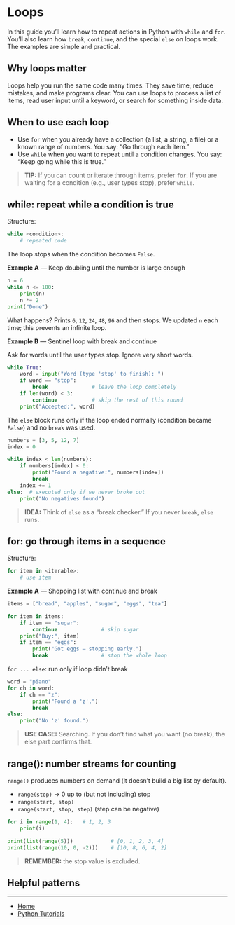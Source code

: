# Loops

In this guide you’ll learn how to repeat actions in Python with `while` and `for`. 
You’ll also learn how `break`, `continue`, and the special `else` on loops work. The examples are simple and practical.

## Why loops matter

Loops help you run the same code many times. They save time, reduce mistakes, and make programs clear. 
You can use loops to process a list of items, read user input until a keyword, or search for something inside data.

## When to use each loop

- Use `for` when you already have a collection (a list, a string, a file) or a known range of numbers. You say: “Go through each item.”
- Use `while` when you want to repeat until a condition changes. You say: “Keep going while this is true.”

> **TIP:** If you can count or iterate through items, prefer `for`. If you are waiting for a condition (e.g., user types stop), prefer `while`.

## while: repeat while a condition is true

Structure:

```py
while <condition>:
    # repeated code
```

The loop stops when the condition becomes `False`.

**Example A** — Keep doubling until the number is large enough

```py
n = 6
while n <= 100:
    print(n)
    n *= 2
print("Done")

```
What happens? Prints `6`, `12`, `24`, `48`, `96` and then stops. We updated `n` each time; this prevents an infinite loop.


**Example B** — Sentinel loop with break and continue

Ask for words until the user types stop. Ignore very short words.

```py
while True:
    word = input("Word (type 'stop' to finish): ")
    if word == "stop":
        break              # leave the loop completely
    if len(word) < 3:
        continue           # skip the rest of this round
    print("Accepted:", word)
```

The `else` block runs only if the loop ended normally (condition became `False`) and no `break` was used.

```py
numbers = [3, 5, 12, 7]
index = 0

while index < len(numbers):
    if numbers[index] < 0:
        print("Found a negative:", numbers[index])
        break
    index += 1
else:  # executed only if we never broke out
    print("No negatives found")
```

> **IDEA:** Think of `else` as a “break checker.” If you never `break`, `else` runs.

## for: go through items in a sequence

Structure:

```py
for item in <iterable>:
    # use item
```

**Example A** — Shopping list with continue and break

```py
items = ["bread", "apples", "sugar", "eggs", "tea"]

for item in items:
    if item == "sugar":
        continue              # skip sugar
    print("Buy:", item)
    if item == "eggs":
        print("Got eggs — stopping early.")
        break                 # stop the whole loop
```

`for ... else`: run only if loop didn’t break

```py
word = "piano"
for ch in word:
    if ch == "z":
        print("Found a 'z'.")
        break
else:
    print("No 'z' found.")
```    
 
> **USE CASE:** Searching. If you don’t find what you want (no break), the else part confirms that.

## range(): number streams for counting

`range()` produces numbers on demand (it doesn’t build a big list by default).
- `range(stop)` → 0 up to (but not including) stop
- `range(start, stop)`
- `range(start, stop, step)` (step can be negative)

```py
for i in range(1, 4):   # 1, 2, 3
    print(i)

print(list(range(5)))            # [0, 1, 2, 3, 4]
print(list(range(10, 0, -2)))    # [10, 8, 6, 4, 2]
```

> **REMEMBER:** the stop value is excluded.

## Helpful patterns



---

- [Home](./../../README.md)
- [Python Tutorials](./../tutorials.md)